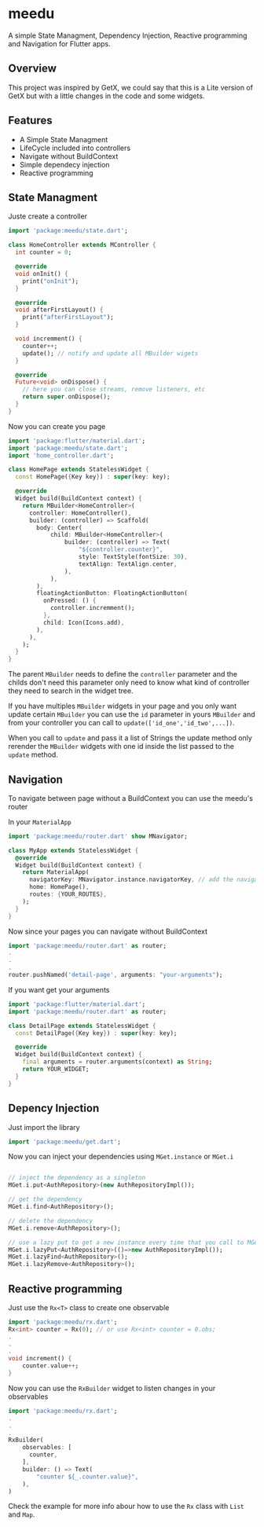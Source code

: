 # meedu

A simple State Managment, Dependency Injection, Reactive programming and Navigation for Flutter apps.

## Overview

This project was inspired by GetX, we could say that this is a Lite version of GetX but with a little changes in the code and some widgets.

## Features

- A Simple State Managment
- LifeCycle included into controllers
- Navigate without BuildContext
- Simple dependecy injection
- Reactive programming

## State Managment

Juste create a controller

```dart
import 'package:meedu/state.dart';

class HomeController extends MController {
  int counter = 0;

  @override
  void onInit() {
    print("onInit");
  }

  @override
  void afterFirstLayout() {
    print("afterFirstLayout");
  }

  void incremment() {
    counter++;
    update(); // notify and update all MBuilder wigets
  }

  @override
  Future<void> onDispose() {
    // here you can close streams, remove listeners, etc
    return super.onDispose();
  }
}
```

Now you can create you page

```dart
import 'package:flutter/material.dart';
import 'package:meedu/state.dart';
import 'home_controller.dart';

class HomePage extends StatelessWidget {
  const HomePage({Key key}) : super(key: key);

  @override
  Widget build(BuildContext context) {
    return MBuilder<HomeController>(
      controller: HomeController(),
      builder: (controller) => Scaffold(
        body: Center(
            child: MBuilder<HomeController>(
                builder: (controller) => Text(
                    "${controller.counter}",
                    style: TextStyle(fontSize: 30),
                    textAlign: TextAlign.center,
                ),
            ),
        ),
        floatingActionButton: FloatingActionButton(
          onPressed: () {
            controller.incremment();
          },
          child: Icon(Icons.add),
        ),
      ),
    );
  }
}
```

The parent `MBuilder` needs to define the `controller` parameter and the childs don't need this parameter only need to know what kind of controller they need to search in the widget tree.

If you have multiples `MBuilder` widgets in your page and you only want update certain `MBuilder` you can use the `id` parameter in yours `MBuilder` and from your controller you can call to `update(['id_one','id_two',...])`.

When you call to `update` and pass it a list of Strings the update method only rerender the `MBuilder` widgets with one id inside the list passed to the `update` method.   


## Navigation
To navigate between page without a BuildContext you can use the meedu's router

In your `MaterialApp`
```dart
import 'package:meedu/router.dart' show MNavigator;

class MyApp extends StatelessWidget {
  @override
  Widget build(BuildContext context) {
    return MaterialApp(
      navigatorKey: MNavigator.instance.navigatorKey, // add the navigator key
      home: HomePage(),
      routes: {YOUR_ROUTES},
    );
  }
}
```
Now since your pages you can navigate without BuildContext
```dart
import 'package:meedu/router.dart' as router;
.
.
.
router.pushNamed('detail-page', arguments: "your-arguments");
```

If you want get your arguments
```dart
import 'package:flutter/material.dart';
import 'package:meedu/router.dart' as router;

class DetailPage extends StatelessWidget {
  const DetailPage({Key key}) : super(key: key);

  @override
  Widget build(BuildContext context) {
    final arguments = router.arguments(context) as String;
    return YOUR_WIDGET;
  }
}
```


## Depency Injection
Just import the library
```dart
import 'package:meedu/get.dart';
```

Now you can inject your dependencies using `MGet.instance` or `MGet.i`

```dart

// inject the dependency as a singleton
MGet.i.put<AuthRepository>(new AuthRepositoryImpl());

// get the dependency
MGet.i.find<AuthRepository>();

// delete the dependency
MGet.i.remove<AuthRepository>();

// use a lazy put to get a new instance every time that you call to MGet.i.lazyFind
MGet.i.lazyPut<AuthRepository>(()=>new AuthRepositoryImpl());
MGet.i.lazyFind<AuthRepository>();
MGet.i.lazyRemove<AuthRepository>();
```

## Reactive programming
Just use the `Rx<T>` class to create one observable
```dart
import 'package:meedu/rx.dart';
Rx<int> counter = Rx(0); // or use Rx<int> counter = 0.obs;
.
.
.
void increment() {
    counter.value++;
}
```
Now you can use the `RxBuilder` widget to listen changes in your observables

```dart
import 'package:meedu/rx.dart';
.
.
.
RxBuilder(
    observables: [
      counter,
    ],
    builder: () => Text(
        "counter ${_.counter.value}",
    ),
)
```
Check the example for more info abour how to use the `Rx` class with `List` and `Map`.

